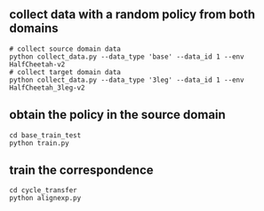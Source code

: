 ## collect data with a random policy from both domains
```shell
# collect source domain data
python collect_data.py --data_type 'base' --data_id 1 --env HalfCheetah-v2
# collect target domain data
python collect_data.py --data_type '3leg' --data_id 1 --env HalfCheetah_3leg-v2
```

## obtain the policy in the source domain
```shell
cd base_train_test
python train.py 
```

## train the correspondence
```shell
cd cycle_transfer
python alignexp.py
```